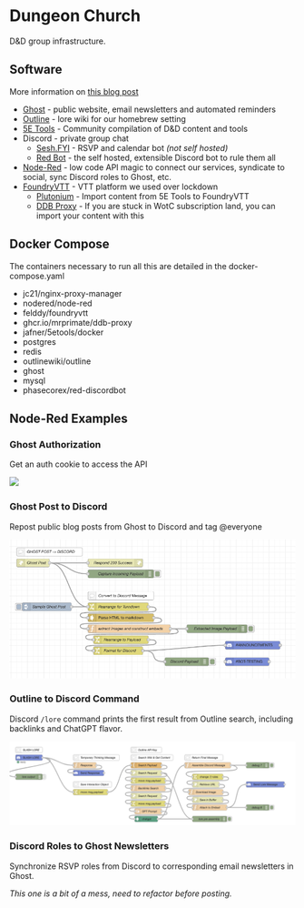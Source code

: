 # Dungeon Church
D&D group infrastructure.

## Software
More information on [this blog post](https://www.dungeon.church/dungeon-church-software-stack)

- [Ghost](https://ghost.org/) - public website, email newsletters and automated reminders
- [Outline](https://www.getoutline.com/) - lore wiki for our homebrew setting
- [5E Tools](https://github.com/Jafner/5etools-docker) - Community compilation of D&D content and tools
- Discord - private group chat
    - [Sesh.FYI](https://sesh.fyi/) - RSVP and calendar bot *(not self hosted)*
    - [Red Bot](https://github.com/Cog-Creators/Red-DiscordBot) - the self hosted, extensible Discord bot to rule them all
- [Node-Red](https://nodered.org/) - low code API magic to connect our services, syndicate to social, sync Discord roles to Ghost, etc.
- [FoundryVTT](https://foundryvtt.com/) - VTT platform we used over lockdown
    - [Plutonium](https://5e.tools/plutonium.html) - Import content from 5E Tools to FoundryVTT
    - [DDB Proxy](https://github.com/MrPrimate/ddb-proxy) - If you are stuck in WotC subscription land, you can import your content with this

## Docker Compose
The containers necessary to run all this are detailed in the docker-compose.yaml

- jc21/nginx-proxy-manager
- nodered/node-red
- felddy/foundryvtt
- ghcr.io/mrprimate/ddb-proxy
- jafner/5etools/docker
- postgres
- redis
- outlinewiki/outline
- ghost
- mysql
- phasecorex/red-discordbot

## Node-Red Examples

### Ghost Authorization
Get an auth cookie to access the API

<img src=/node-red-examples/ghost-auth.png>

### Ghost Post to Discord
Repost public blog posts from Ghost to Discord and tag @everyone

<img src=/node-red-examples/ghost-to-discord.png>

### Outline to Discord Command
Discord ```/lore``` command prints the first result from Outline search, including backlinks and ChatGPT flavor.

<img src=/node-red-examples/discord-slash-lore.png>

### Discord Roles to Ghost Newsletters
Synchronize RSVP roles from Discord to corresponding email newsletters in Ghost.

*This one is a bit of a mess, need to refactor before posting.*

